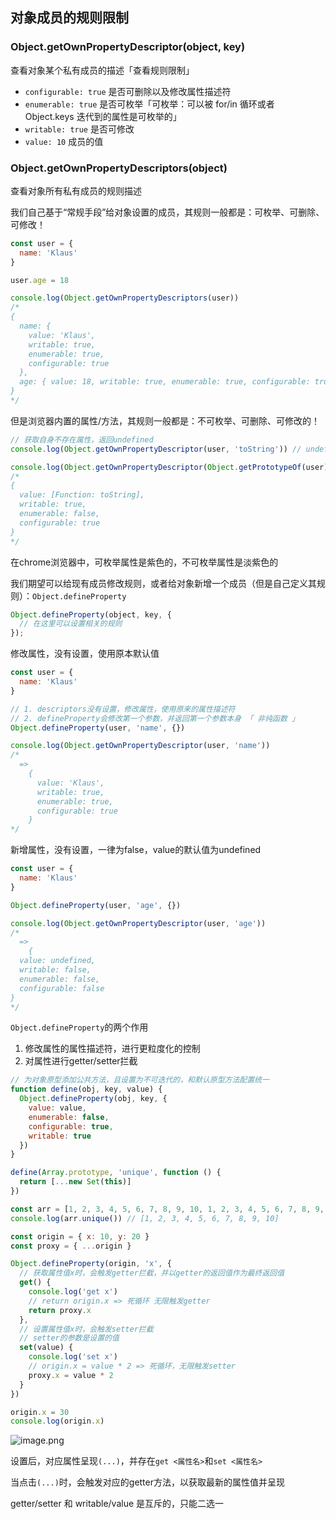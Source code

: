 ## 对象成员的规则限制

### Object.getOwnPropertyDescriptor(object, key)

查看对象某个私有成员的描述「查看规则限制」

- `configurable: true` 是否可删除以及修改属性描述符
- `enumerable: true` 是否可枚举「可枚举：可以被 for/in 循环或者 Object.keys 迭代到的属性是可枚举的」
- `writable: true` 是否可修改
- `value: 10` 成员的值

### Object.getOwnPropertyDescriptors(object)

查看对象所有私有成员的规则描述

我们自己基于“常规手段”给对象设置的成员，其规则一般都是：可枚举、可删除、可修改！

```js  
const user = {
  name: 'Klaus'
}

user.age = 18

console.log(Object.getOwnPropertyDescriptors(user))
/* 
{
  name: {
    value: 'Klaus',
    writable: true,
    enumerable: true,
    configurable: true
  },
  age: { value: 18, writable: true, enumerable: true, configurable: true }
}
*/
```

但是浏览器内置的属性/方法，其规则一般都是：不可枚举、可删除、可修改的！

```js
// 获取自身不存在属性，返回undefined
console.log(Object.getOwnPropertyDescriptor(user, 'toString')) // undefined

console.log(Object.getOwnPropertyDescriptor(Object.getPrototypeOf(user), 'toString'))
/*
{
  value: [Function: toString],
  writable: true,
  enumerable: false,
  configurable: true
}
*/
```



在chrome浏览器中，可枚举属性是紫色的，不可枚举属性是淡紫色的



我们期望可以给现有成员修改规则，或者给对象新增一个成员（但是自己定义其规则）：`Object.defineProperty`

```javascript
Object.defineProperty(object, key, {
  // 在这里可以设置相关的规则
});
```



修改属性，没有设置，使用原本默认值

```js
const user = {
  name: 'Klaus'
}

// 1. descriptors没有设置，修改属性，使用原来的属性描述符
// 2. defineProperty会修改第一个参数，并返回第一个参数本身 「 非纯函数 」
Object.defineProperty(user, 'name', {})

console.log(Object.getOwnPropertyDescriptor(user, 'name'))
/*
  =>
    {
      value: 'Klaus',
      writable: true,
      enumerable: true,
      configurable: true
    }
*/
```



新增属性，没有设置，一律为false，value的默认值为undefined

```js
const user = {
  name: 'Klaus'
}

Object.defineProperty(user, 'age', {})

console.log(Object.getOwnPropertyDescriptor(user, 'age'))
/*
  =>
    {
  value: undefined,
  writable: false,
  enumerable: false,
  configurable: false
}
*/
```



`Object.defineProperty`的两个作用

1. 修改属性的属性描述符，进行更粒度化的控制
2. 对属性进行getter/setter拦截

```js
// 为对象原型添加公共方法，且设置为不可迭代的，和默认原型方法配置统一
function define(obj, key, value) {
  Object.defineProperty(obj, key, {
    value: value,
    enumerable: false,
    configurable: true,
    writable: true
  })
}

define(Array.prototype, 'unique', function () {
  return [...new Set(this)]
})

const arr = [1, 2, 3, 4, 5, 6, 7, 8, 9, 10, 1, 2, 3, 4, 5, 6, 7, 8, 9, 10]
console.log(arr.unique()) // [1, 2, 3, 4, 5, 6, 7, 8, 9, 10]
```

```js
const origin = { x: 10, y: 20 }
const proxy = { ...origin }

Object.defineProperty(origin, 'x', {
  // 获取属性值x时，会触发getter拦截，并以getter的返回值作为最终返回值
  get() {
    console.log('get x')
    // return origin.x => 死循环 无限触发getter
    return proxy.x
  },
  // 设置属性值x时，会触发setter拦截
  // setter的参数是设置的值
  set(value) {
    console.log('set x')
    // origin.x = value * 2 => 死循环，无限触发setter
    proxy.x = value * 2
  }
})

origin.x = 30
console.log(origin.x)
```

![image.png](https://s2.loli.net/2024/12/24/YHZGOR238jndof5.png) 

设置后，对应属性呈现`(...)`，并存在`get <属性名>`和`set <属性名>`

当点击`(...)`时，会触发对应的getter方法，以获取最新的属性值并呈现



getter/setter 和  writable/value 是互斥的，只能二选一